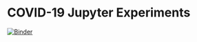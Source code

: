 # COVID-19 Jupyter Experiments

[![Binder](https://mybinder.org/badge_logo.svg)](https://mybinder.org/v2/gh/jimklo/covid19.git/master)
